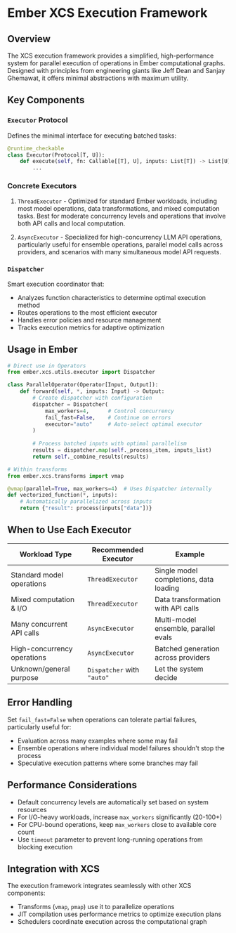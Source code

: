 # Ember XCS Execution Framework

## Overview

The XCS execution framework provides a simplified, high-performance system for parallel execution of operations in Ember computational graphs. Designed with principles from engineering giants like Jeff Dean and Sanjay Ghemawat, it offers minimal abstractions with maximum utility.

## Key Components

### `Executor` Protocol

Defines the minimal interface for executing batched tasks:

```python
@runtime_checkable
class Executor(Protocol[T, U]):
    def execute(self, fn: Callable[[T], U], inputs: List[T]) -> List[U]:
        ...
```

### Concrete Executors

1. `ThreadExecutor` - Optimized for standard Ember workloads, including most model operations, data transformations, and mixed computation tasks. Best for moderate concurrency levels and operations that involve both API calls and local computation.

2. `AsyncExecutor` - Specialized for high-concurrency LLM API operations, particularly useful for ensemble operations, parallel model calls across providers, and scenarios with many simultaneous model API requests.

### `Dispatcher`

Smart execution coordinator that:
- Analyzes function characteristics to determine optimal execution method
- Routes operations to the most efficient executor
- Handles error policies and resource management
- Tracks execution metrics for adaptive optimization

## Usage in Ember

```python
# Direct use in Operators
from ember.xcs.utils.executor import Dispatcher

class ParallelOperator(Operator[Input, Output]):
    def forward(self, *, inputs: Input) -> Output:
        # Create dispatcher with configuration
        dispatcher = Dispatcher(
            max_workers=4,      # Control concurrency
            fail_fast=False,    # Continue on errors
            executor="auto"     # Auto-select optimal executor
        )
        
        # Process batched inputs with optimal parallelism
        results = dispatcher.map(self._process_item, inputs_list)
        return self._combine_results(results)

# Within transforms
from ember.xcs.transforms import vmap

@vmap(parallel=True, max_workers=4)  # Uses Dispatcher internally
def vectorized_function(*, inputs):
    # Automatically parallelized across inputs
    return {"result": process(inputs["data"])}
```

## When to Use Each Executor

| Workload Type | Recommended Executor | Example |
|---------------|---------------------|---------|
| Standard model operations | `ThreadExecutor` | Single model completions, data loading |
| Mixed computation & I/O | `ThreadExecutor` | Data transformation with API calls |
| Many concurrent API calls | `AsyncExecutor` | Multi-model ensemble, parallel evals |
| High-concurrency operations | `AsyncExecutor` | Batched generation across providers |
| Unknown/general purpose | `Dispatcher` with `"auto"` | Let the system decide |

## Error Handling

Set `fail_fast=False` when operations can tolerate partial failures, particularly useful for:
- Evaluation across many examples where some may fail
- Ensemble operations where individual model failures shouldn't stop the process
- Speculative execution patterns where some branches may fail

## Performance Considerations

- Default concurrency levels are automatically set based on system resources
- For I/O-heavy workloads, increase `max_workers` significantly (20-100+)
- For CPU-bound operations, keep `max_workers` close to available core count
- Use `timeout` parameter to prevent long-running operations from blocking execution

## Integration with XCS

The execution framework integrates seamlessly with other XCS components:
- Transforms (`vmap`, `pmap`) use it to parallelize operations
- JIT compilation uses performance metrics to optimize execution plans
- Schedulers coordinate execution across the computational graph